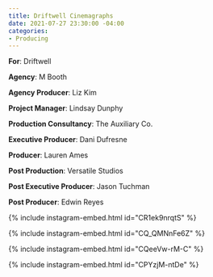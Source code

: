 ```yaml
---
title: Driftwell Cinemagraphs
date: 2021-07-27 23:30:00 -04:00
categories:
- Producing
---
```


**For**: Driftwell

**Agency**: M Booth

**Agency Producer**: Liz Kim

**Project Manager**: Lindsay Dunphy

**Production Consultancy**: The Auxiliary Co.

**Executive Producer**: Dani Dufresne

**Producer**: Lauren Ames

**Post Production**: Versatile Studios

**Post Executive Producer**: Jason Tuchman

**Post Producer**: Edwin Reyes


{% include instagram-embed.html id="CR1ek9nrqtS" %}

{% include instagram-embed.html id="CQ_QMNnFe6Z" %}

{% include instagram-embed.html id="CQeeVw-rM-C" %}

{% include instagram-embed.html id="CPYzjM-ntDe" %}



